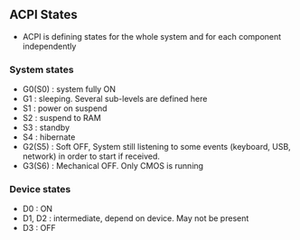 ## ACPI States
* ACPI is defining states for the whole system and for each component independently

### System states
* G0(S0) : system fully ON
* G1 : sleeping. Several sub-levels are defined here
* S1 : power on suspend
* S2 : suspend to RAM
* S3 : standby 
* S4 : hibernate
* G2(S5) : Soft OFF, System still listening to some events (keyboard, USB, network) in order to start if received.
* G3(S6) : Mechanical OFF. Only CMOS is running

### Device states
* D0 : ON
* D1, D2 : intermediate, depend on device. May not be present
* D3 : OFF